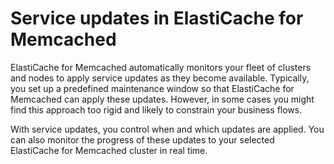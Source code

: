 # Service updates in ElastiCache for Memcached<a name="Self-Service-Updates"></a>

ElastiCache for Memcached automatically monitors your fleet of clusters and nodes to apply service updates as they become available\. Typically, you set up a predefined maintenance window so that ElastiCache for Memcached can apply these updates\. However, in some cases you might find this approach too rigid and likely to constrain your business flows\. 

With service updates, you control when and which updates are applied\. You can also monitor the progress of these updates to your selected ElastiCache for Memcached cluster in real time\. 